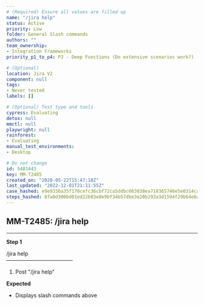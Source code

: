 ```yaml
---
# (Required) Ensure all values are filled up
name: "/jira help"
status: Active
priority: Low
folder: General Slash commands
authors: ""
team_ownership: 
- Integration Frameworks
priority_p1_to_p4: P3 - Deep Functions (Do extensive scenarios work?)

# (Optional)
location: Jira V2
component: null
tags: 
- Never tested
labels: []

# (Optional) Test type and tools
cypress: Evaluating
detox: null
mmctl: null
playwright: null
rainforest: 
- Evaluating
manual_test_environments: 
- Desktop

# Do not change
id: 5481443
key: MM-T2485
created_on: "2020-05-22T15:47:18Z"
last_updated: "2022-12-01T21:11:55Z"
case_hashed: e9e9336a35f178cefc36cbf72ca5ddbc663038ea718365746e5e0314caca3df6104f3d59c0b463e136415385f712ac10
steps_hashed: 8fa0d300bd01ed22b83e8e9bf34b57dbe3e20b293a3d1594f29b64e6a066c8fa5ff81617f249ea5793fc41c5142f9dd3
---
```


<!-- (Auto-generated) Based on frontmatter's "key" and "name" -->

## MM-T2485: /jira help

---

**Step 1**

/jira help\
–––––––––––––––––––––––––

1. Post "/jira help"

**Expected**

- Displays slash commands above
